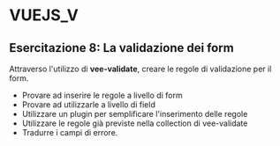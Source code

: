 # VUEJS_V

## Esercitazione 8: La validazione dei form

Attraverso l'utilizzo di **vee-validate**, creare le regole di validazione per il form.

-   Provare ad inserire le regole a livello di form
-   Provare ad utilizzarle a livello di field
-   Utilizzare un plugin per semplificare l'inserimento delle regole
-   Utilizzare le regole già previste nella collection di vee-validate
-   Tradurre i campi di errore.
